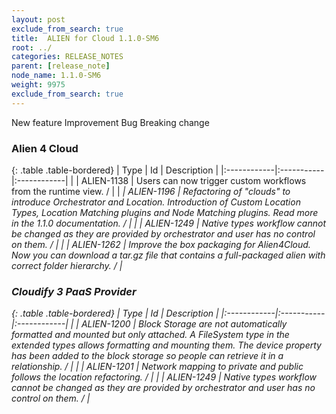 ```yaml
---
layout: post
exclude_from_search: true
title:  ALIEN for Cloud 1.1.0-SM6
root: ../
categories: RELEASE_NOTES
parent: [release_note]
node_name: 1.1.0-SM6
weight: 9975
exclude_from_search: true
---
```





<i class="fa fa-plus text-success"></i> New feature <i class="fa fa-level-up text-primary"></i> Improvement  <i class="fa fa-bug text-danger"></i> Bug <i class="fa fa-exclamation-triangle text-warning"></i> Breaking change


### Alien 4 Cloud



  {: .table .table-bordered}
  | Type        | Id         | Description |
  |:------------|:-----------|:------------|
    |  <i class="fa fa-plus text-success"></i> | ALIEN-1138 | Users can now trigger custom workflows from the runtime view. /  |
    |  <i class="fa fa-exclamation-triangle text-warning">  <i class="fa fa-plus text-success"></i> | ALIEN-1196 | Refactoring of "clouds" to introduce Orchestrator and Location. Introduction of Custom Location Types,  Location Matching plugins and Node Matching plugins. Read more in the 1.1.0 documentation. /  |
      |  <i class="fa fa-level-up text-primary"></i> | ALIEN-1249 | Native types workflow cannot be changed as they are provided by orchestrator and user has no control on them. /  |
    |  <i class="fa fa-level-up text-primary"></i> | ALIEN-1262 | Improve the box packaging for Alien4Cloud. Now you can download a tar.gz file that contains a full-packaged alien with correct folder hierarchy. /  |
    


### Cloudify 3 PaaS Provider



  {: .table .table-bordered}
  | Type        | Id         | Description |
  |:------------|:-----------|:------------|
      |  <i class="fa fa-exclamation-triangle text-warning">  <i class="fa fa-level-up text-primary"></i> | ALIEN-1200 | Block Storage are not automatically formatted and mounted but only attached. A FileSystem type in the extended types allows formatting and mounting them. The device property has been added to the block storage so people can retrieve it in a relationship. /  |
    |  <i class="fa fa-level-up text-primary"></i> | ALIEN-1201 | Network mapping to private and public follows the location refactoring. /  |
    |  <i class="fa fa-level-up text-primary"></i> | ALIEN-1249 | Native types workflow cannot be changed as they are provided by orchestrator and user has no control on them. /  |
    

